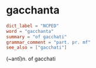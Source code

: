 # gacchanta

``` toml
dict_label = "NCPED"
word = "gacchanta"
summary = "of gacchati"
grammar_comment = "part. pr. mf"
see_also = ["gacchati"]
```

(\~antī)n. of gacchati

